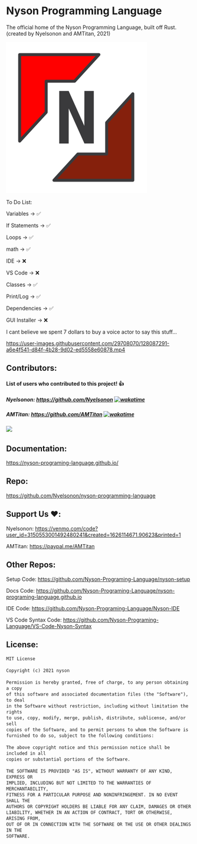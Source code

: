 # Nyson Programming Language
The official home of the Nyson Programming Language, built off Rust.
(created by Nyelsonon and AMTitan, 2021)

![Logo](https://github.com/Nyelsonon/nyson-programming-language/blob/main/Logos/NysonLogo.png)

To Do List:

Variables -> :white_check_mark:

If Statements -> :white_check_mark:

Loops -> :white_check_mark:

math -> :white_check_mark:

IDE -> :x:

VS Code -> :x:

Classes -> :white_check_mark:

Print/Log -> :white_check_mark:

Dependencies -> :white_check_mark:

GUI Installer -> :x:


I cant believe we spent 7 dollars to buy a voice actor to say this stuff...

https://user-images.githubusercontent.com/29708070/128087291-a6e4f541-d84f-4b28-9d02-ed5558e60878.mp4


## Contributors:

#### List of users who contributed to this project! 👍

##### Nyelsonon: https://github.com/Nyelsonon [![wakatime](https://wakatime.com/badge/github/Nyson-Programing-Language/nyson.svg)](https://wakatime.com/badge/github/Nyson-Programing-Language/nyson)

##### AMTitan: https://github.com/AMTitan [![wakatime](https://wakatime.com/badge/github/AMTitan/nyson-programming-language.svg)](https://wakatime.com/badge/github/AMTitan/nyson-programming-language)

<a href="https://github.com/Nyson-Programing-Language/nyson/graphs/contributors">
  <img src="https://contrib.rocks/image?repo=Nyson-Programing-Language/nyson" />
</a>

## Documentation:

https://nyson-programing-language.github.io/

## Repo:

https://github.com/Nyelsonon/nyson-programming-language

## Support Us ❤️:

Nyelsonon: https://venmo.com/code?user_id=3150553001492480241&created=1626114671.90623&printed=1

AMTitan: https://paypal.me/AMTitan

## Other Repos:

Setup Code: https://github.com/Nyson-Programing-Language/nyson-setup

Docs Code: https://github.com/Nyson-Programing-Language/nyson-programing-language.github.io

IDE Code: https://github.com/Nyson-Programing-Language/Nyson-IDE

VS Code Syntax Code: https://github.com/Nyson-Programing-Language/VS-Code-Nyson-Syntax


## License: 
```
MIT License

Copyright (c) 2021 nyson

Permission is hereby granted, free of charge, to any person obtaining a copy
of this software and associated documentation files (the "Software"), to deal
in the Software without restriction, including without limitation the rights
to use, copy, modify, merge, publish, distribute, sublicense, and/or sell
copies of the Software, and to permit persons to whom the Software is
furnished to do so, subject to the following conditions:

The above copyright notice and this permission notice shall be included in all
copies or substantial portions of the Software.

THE SOFTWARE IS PROVIDED "AS IS", WITHOUT WARRANTY OF ANY KIND, EXPRESS OR
IMPLIED, INCLUDING BUT NOT LIMITED TO THE WARRANTIES OF MERCHANTABILITY,
FITNESS FOR A PARTICULAR PURPOSE AND NONINFRINGEMENT. IN NO EVENT SHALL THE
AUTHORS OR COPYRIGHT HOLDERS BE LIABLE FOR ANY CLAIM, DAMAGES OR OTHER
LIABILITY, WHETHER IN AN ACTION OF CONTRACT, TORT OR OTHERWISE, ARISING FROM,
OUT OF OR IN CONNECTION WITH THE SOFTWARE OR THE USE OR OTHER DEALINGS IN THE
SOFTWARE.
```
